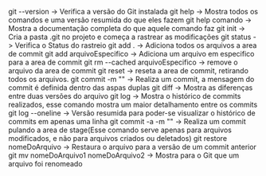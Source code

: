 git --version -> Verifica a versão do Git instalada
git help -> Mostra todos os comandos e uma versão resumida do que eles fazem
git help comando -> Mostra a documentação completa do que aquele comando faz
git init -> Cria a pasta .git no projeto e começa a rastrear as modificações
git status -> Verifica o Status do rastreio
git add . -> Adiciona todos os arquivos a area de commit
git add arquivoEspecifico -> Adiciona um arquivo em especifico para a area de commit
git rm --cached arquivoEspecifico -> remove o arquivo da area de commit
git reset -> reseta a area de commit, retirando todos os arquivos.
git commit -m "" -> Realiza um commit, a mensagem do commit é definida dentro das aspas duplas
git diff -> Mostra as diferenças entre duas versões do arquivo
git log -> Mostra o histórico de commits realizados, esse comando mostra um maior detalhamento entre os commits
git log --oneline -> Versão resumida para poder-se visualizar o histórico de commits em apenas uma linha
git commit -a -m "" -> Realiza um commit pulando a area de stage(Esse comando serve apenas para arquivos modificados, e não para arquivos criados ou deletados)
git restore nomeDoArquivo -> Restaura o arquivo para a versão de um commit anterior
git mv nomeDoArquivo1 nomeDoArquivo2 -> Mostra para o Git que um arquivo foi renomeado